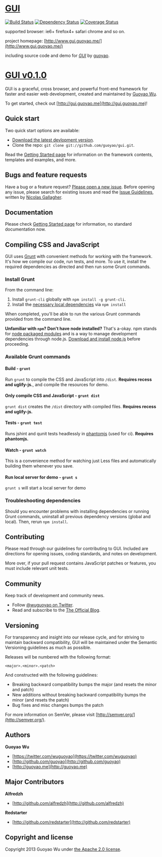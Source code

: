 # [GUI](http://gui.guoyao.me)
[![Build Status](https://api.travis-ci.org/guoyao/gui.png)](http://travis-ci.org/guoyao/gui)
[![Dependency Status](https://gemnasium.com/guoyao/graceful-web-ui.png)](https://gemnasium.com/guoyao/graceful-web-ui)
[![Coverage Status](https://coveralls.io/repos/guoyao/graceful-web-ui/badge.png?branch=dev)](https://coveralls.io/r/guoyao/graceful-web-ui?branch=dev)

supported browser: ie6+ firefox4+ safari chrome and so on.

project homepage: [http://www.gui.guoyao.me/](http://www.gui.guoyao.me/)

including source code and demo for
[*GUI*](http://www.gui.guoyao.me/)
by [guoyao](http://www.guoyao.me/).




# [GUI v0.1.0](http://gui.guoyao.me)

GUI is a graceful, cross browser, and powerful front-end framework for faster and easier web development, created and maintained by [Guoyao Wu](http://guoyao.me).

To get started, check out [http://gui.guoyao.me](http://gui.guoyao.me)!



## Quick start

Two quick start options are available:

* [Download the latest devlopment version](https://github.com/guoyao/gui/archive/dev.zip).
* Clone the repo: `git clone git://github.com/guoyao/gui.git`.

Read the [Getting Started page](http://gui.guoyao.me/) for information on the framework contents, templates and examples, and more.



## Bugs and feature requests

Have a bug or a feature request? [Please open a new issue](https://github.com/guoyao/gui/issues). Before opening any issue, please search for existing issues and read the [Issue Guidelines](https://github.com/necolas/issue-guidelines), written by [Nicolas Gallagher](https://github.com/necolas/).



## Documentation

Please check [Getting Started page](http://gui.guoyao.me/) for information, no standard documentation now.



## Compiling CSS and JavaScript

GUI uses [Grunt](http://gruntjs.com/) with convenient methods for working with the framework. It's how we compile our code, run tests, and more. To use it, install the required dependencies as directed and then run some Grunt commands.

### Install Grunt

From the command line:

1. Install `grunt-cli` globally with `npm install -g grunt-cli`.
2. Install the [necessary local dependencies](package.json) via `npm install`

When completed, you'll be able to run the various Grunt commands provided from the command line.

**Unfamiliar with `npm`? Don't have node installed?** That's a-okay. npm stands for [node packaged modules](http://npmjs.org/) and is a way to manage development dependencies through node.js. [Download and install node.js](http://nodejs.org/download/) before proceeding.

### Available Grunt commands

#### Build - `grunt`
Run `grunt` to compile the CSS and JavaScript into `/dist`. **Requires recess and uglify-js.**, and compile the resources for demo.

#### Only compile CSS and JavaScript - `grunt dist`
`grunt dist` creates the `/dist` directory with compiled files. **Requires recess and uglify-js.**

#### Tests - `grunt test`
Runs jshint and qunit tests headlessly in [phantomjs](http://code.google.com/p/phantomjs/) (used for ci). **Requires phantomjs.**

#### Watch - `grunt watch`
This is a convenience method for watching just Less files and automatically building them whenever you save.

#### Run local server for demo - `grunt s`
`grunt s` will start a local server for demo

### Troubleshooting dependencies

Should you encounter problems with installing dependencies or running Grunt commands, uninstall all previous dependency versions (global and local). Then, rerun `npm install`.



## Contributing

Please read through our guidelines for contributing to GUI. Included are directions for opening issues, coding standards, and notes on development.

More over, if your pull request contains JavaScript patches or features, you must include relevant unit tests.



## Community

Keep track of development and community news.

* Follow [@wuguoyao on Twitter](http://twitter.com/wuguoyao).
* Read and subscribe to the [The Official Blog](http://guoyao.me).



## Versioning

For transparency and insight into our release cycle, and for striving to maintain backward compatibility, GUI will be maintained under the Semantic Versioning guidelines as much as possible.

Releases will be numbered with the following format:

`<major>.<minor>.<patch>`

And constructed with the following guidelines:

* Breaking backward compatibility bumps the major (and resets the minor and patch)
* New additions without breaking backward compatibility bumps the minor (and resets the patch)
* Bug fixes and misc changes bumps the patch

For more information on SemVer, please visit [http://semver.org/](http://semver.org/).



## Authors

**Guoyao Wu**

+ [https://twitter.com/wuguoyao](https://twitter.com/wuguoyao)
+ [http://github.com/guoyao](http://github.com/guoyao)
+ [http://guoyao.me](http://guoyao.me)



## Major Contributors

**Alfredzh**

+ [http://github.com/alfredzh](http://github.com/alfredzh)

**Redstarter**

+ [http://github.com/redstarter](http://github.com/redstarter)



## Copyright and license

Copyright 2013 Guoyao Wu under [the Apache 2.0 license](LICENSE).

